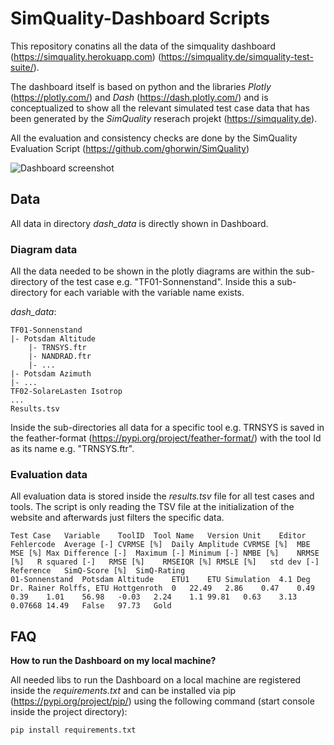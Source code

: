 # SimQuality-Dashboard Scripts

This repository conatins all the data of the simquality dashboard (https://simquality.herokuapp.com) (https://simquality.de/simquality-test-suite/).

The dashboard itself is based on python and the libraries _Plotly_ (https://plotly.com/) and _Dash_ (https://dash.plotly.com/) and is conceptualized to show
all the relevant simulated test case data that has been generated by the _SimQuality_ reserach projekt (https://simquality.de).

All the evaluation and consistency checks are done by the SimQuality Evaluation Script (https://github.com/ghorwin/SimQuality)

![Dashboard screenshot](https://raw.githubusercontent.com/hirseboy/SimQuality-Dashboard/main/img/simquality-dashboard.png)

## Data ## 

All data in directory _dash_data_ is directly shown in Dashboard.

### Diagram data ###

All the data needed to be shown in the plotly diagrams are within the sub-directory of the test case e.g. "TF01-Sonnenstand". Inside this a sub-directory for each variable with the variable name exists. 

_dash_data_:
```
TF01-Sonnenstand
|- Potsdam Altitude
    |- TRNSYS.ftr
    |- NANDRAD.ftr
    |- ...
|- Potsdam Azimuth
|- ...
TF02-SolareLasten Isotrop
...
Results.tsv
```

Inside the sub-directories all data for a specific tool e.g. TRNSYS is saved in the feather-format (https://pypi.org/project/feather-format/) with the tool Id as its name e.g. "TRNSYS.ftr".

### Evaluation data ###

All evaluation data is stored inside the _results.tsv_ file for all test cases and tools. The script is only reading the TSV file at the initialization of the website and afterwards just filters the specific data.

```
Test Case	Variable	ToolID	Tool Name	Version	Unit	Editor	Fehlercode	Average [-]	CVRMSE [%]	Daily Amplitude CVRMSE [%]	MBE	MSE [%]	Max Difference [-]	Maximum [-]	Minimum [-]	NMBE [%]	NRMSE [%]	R squared [-]	RMSE [%]	RMSEIQR [%]	RMSLE [%]	std dev [-]	Reference	SimQ-Score [%]	SimQ-Rating
01-Sonnenstand	Potsdam Altitude	ETU1	ETU Simulation	4.1	Deg	Dr. Rainer Rolffs, ETU Hottgenroth	0	22.49	2.86	0.47	0.49	0.39	1.01	56.98	-0.03	2.24	1.1	99.81	0.63	3.13	0.07668	14.49	False	97.73	Gold
```

## FAQ ##

**How to run the Dashboard on my local machine?**

All needed libs to run the Dashboard on a local machine are registered inside the _requirements.txt_ and can be installed via pip (https://pypi.org/project/pip/) using the following command (start console inside the project directory):

`pip install requirements.txt`
